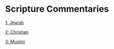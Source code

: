 # Scripture Commentaries

[1: Jewish](https://github.com/Library-of-Github/Library-of-Github/blob/master/Library%20of%20Github/2%20-%20Collection/1%20-%20References/1%20-%20Guides/3%20-%20Contents/1%20-%20Scripture/1%20-%20Jewish/README.md)

[2: Christian](https://github.com/Library-of-Github/Library-of-Github/blob/master/Library%20of%20Github/2%20-%20Collection/1%20-%20References/1%20-%20Guides/3%20-%20Contents/1%20-%20Scripture/2%20-%20Christian/README.md)

[3: Muslim](https://github.com/Library-of-Github/Library-of-Github/blob/master/Library%20of%20Github/2%20-%20Collection/1%20-%20References/1%20-%20Guides/3%20-%20Contents/1%20-%20Scripture/3%20-%20Muslim/README.md)
